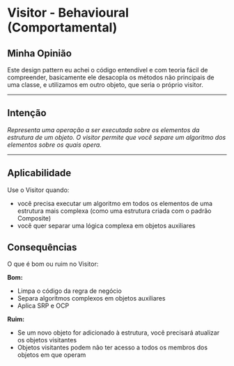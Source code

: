 # Visitor - Behavioural (Comportamental)

## Minha Opinião

Este design pattern eu achei o código entendível e com teoria fácil de compreender, basicamente ele desacopla os métodos não principais de uma classe, e utilizamos em outro objeto, que seria o próprio visitor.

---

## Intenção

*Representa uma operação a ser executada sobre os elementos da estrutura de um objeto. O visitor permite que você separe um algoritmo dos elementos sobre os quais opera.*

---

## Aplicabilidade

Use o Visitor quando:

- você precisa executar um algoritmo em todos os elementos de uma estrutura mais complexa (como uma estrutura criada com o padrão Composite)
- você quer separar uma lógica complexa em objetos auxiliares

## Consequências

O que é bom ou ruim no Visitor:

**Bom:**
- Limpa o código da regra de negócio
- Separa algoritmos complexos em objetos auxiliares
- Aplica SRP e OCP

**Ruim:**
- Se um novo objeto for adicionado à estrutura, você precisará atualizar os objetos visitantes
- Objetos visitantes podem não ter acesso a todos os membros dos objetos em que operam